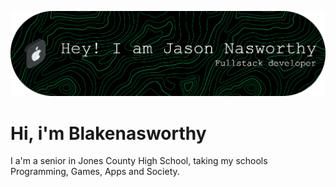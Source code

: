 ![Header](github-header-banner.png)




# Hi, i'm Blakenasworthy

I a'm a senior in Jones County High School, taking my schools Programming, Games, Apps and Society.
